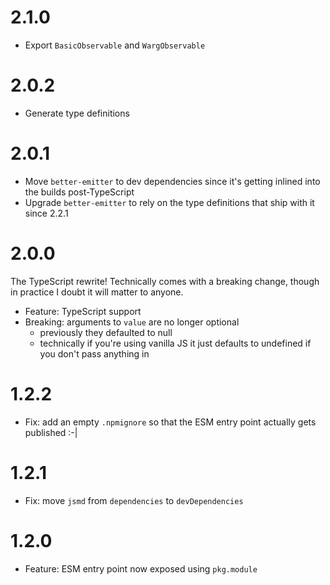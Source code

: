 # 2.1.0

- Export `BasicObservable` and `WargObservable`

# 2.0.2

- Generate type definitions

# 2.0.1

- Move `better-emitter` to dev dependencies since it's getting inlined into the builds post-TypeScript
- Upgrade `better-emitter` to rely on the type definitions that ship with it since 2.2.1

# 2.0.0

The TypeScript rewrite!  Technically comes with a breaking change, though in practice I doubt it will matter to anyone.

- Feature: TypeScript support
- Breaking: arguments to `value` are no longer optional
	- previously they defaulted to null
	- technically if you're using vanilla JS it just defaults to undefined if you don't pass anything in

# 1.2.2

- Fix: add an empty `.npmignore` so that the ESM entry point actually gets published :-|

# 1.2.1

- Fix: move `jsmd` from `dependencies` to `devDependencies`

# 1.2.0

- Feature: ESM entry point now exposed using `pkg.module`
